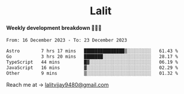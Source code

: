 <h1 align="center">Lalit</h1>

#### Weekly development breakdown 👨🏻‍💻
<!--START_SECTION:waka-->

```txt
From: 16 December 2023 - To: 23 December 2023

Astro        7 hrs 17 mins   ███████████████▒░░░░░░░░░   61.43 %
Go           3 hrs 20 mins   ███████░░░░░░░░░░░░░░░░░░   28.17 %
TypeScript   44 mins         █▓░░░░░░░░░░░░░░░░░░░░░░░   06.19 %
JavaScript   16 mins         ▓░░░░░░░░░░░░░░░░░░░░░░░░   02.29 %
Other        9 mins          ▒░░░░░░░░░░░░░░░░░░░░░░░░   01.32 %
```

<!--END_SECTION:waka-->

Reach me at → lalitvijay9480@gmail.com
